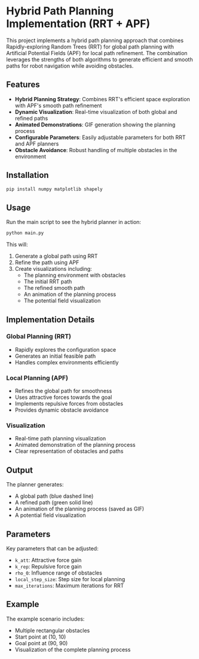# Hybrid Path Planning Implementation (RRT + APF)

This project implements a hybrid path planning approach that combines Rapidly-exploring Random Trees (RRT) for global path planning with Artificial Potential Fields (APF) for local path refinement. The combination leverages the strengths of both algorithms to generate efficient and smooth paths for robot navigation while avoiding obstacles.

## Features

- **Hybrid Planning Strategy**: Combines RRT's efficient space exploration with APF's smooth path refinement
- **Dynamic Visualization**: Real-time visualization of both global and refined paths
- **Animated Demonstrations**: GIF generation showing the planning process
- **Configurable Parameters**: Easily adjustable parameters for both RRT and APF planners
- **Obstacle Avoidance**: Robust handling of multiple obstacles in the environment

## Installation

```bash
pip install numpy matplotlib shapely
```

## Usage

Run the main script to see the hybrid planner in action:

```bash
python main.py
```

This will:
1. Generate a global path using RRT
2. Refine the path using APF
3. Create visualizations including:
   - The planning environment with obstacles
   - The initial RRT path
   - The refined smooth path
   - An animation of the planning process
   - The potential field visualization

## Implementation Details

### Global Planning (RRT)
- Rapidly explores the configuration space
- Generates an initial feasible path
- Handles complex environments efficiently

### Local Planning (APF)
- Refines the global path for smoothness
- Uses attractive forces towards the goal
- Implements repulsive forces from obstacles
- Provides dynamic obstacle avoidance

### Visualization
- Real-time path planning visualization
- Animated demonstration of the planning process
- Clear representation of obstacles and paths

## Output

The planner generates:
- A global path (blue dashed line)
- A refined path (green solid line)
- An animation of the planning process (saved as GIF)
- A potential field visualization

## Parameters

Key parameters that can be adjusted:
- `k_att`: Attractive force gain
- `k_rep`: Repulsive force gain
- `rho_0`: Influence range of obstacles
- `local_step_size`: Step size for local planning
- `max_iterations`: Maximum iterations for RRT

## Example

The example scenario includes:
- Multiple rectangular obstacles
- Start point at (10, 10)
- Goal point at (90, 90)
- Visualization of the complete planning process